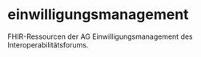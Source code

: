 # einwilligungsmanagement
FHIR-Ressourcen der AG Einwilligungsmanagement des Interoperabilitätsforums.
